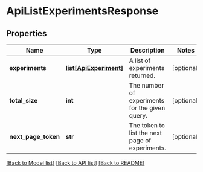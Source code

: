 # ApiListExperimentsResponse

## Properties
Name | Type | Description | Notes
------------ | ------------- | ------------- | -------------
**experiments** | [**list[ApiExperiment]**](ApiExperiment.md) | A list of experiments returned. | [optional] 
**total_size** | **int** | The number of experiments for the given query. | [optional] 
**next_page_token** | **str** | The token to list the next page of experiments. | [optional] 

[[Back to Model list]](../README.md#documentation-for-models) [[Back to API list]](../README.md#documentation-for-api-endpoints) [[Back to README]](../README.md)


